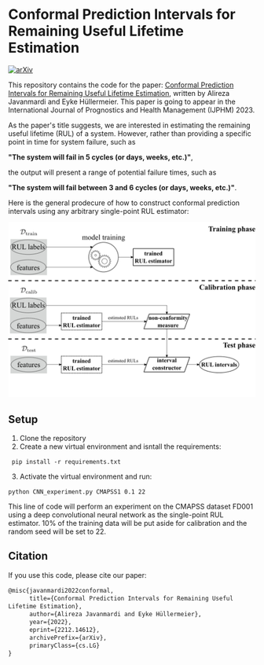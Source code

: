 # Conformal Prediction Intervals for Remaining Useful Lifetime Estimation

[![arXiv](https://img.shields.io/badge/arXiv-2302.12238-b31b1b.svg)](https://arxiv.org/abs/2212.14612)

This repository contains the code for the paper: [Conformal Prediction Intervals for Remaining Useful Lifetime
Estimation](https://arxiv.org/pdf/2212.14612.pdf),
written by Alireza Javanmardi and Eyke Hüllermeier.
This paper is going to appear in the International Journal of Prognostics and Health Management (IJPHM) 2023.

As the paper's title suggests, we are interested in estimating the remaining useful lifetime (RUL) of a system. However, rather than providing a specific point in time for system failure, such as 

**"The system will fail in $5$ cycles (or days, weeks, etc.)"**,

the output will present a range of potential failure times, such as 

**"The system will fail between $3$ and $6$ cycles (or days, weeks, etc.)"**.

Here is the general prodecure of how to construct conformal prediction intervals using any arbitrary single-point RUL estimator: 

![image](cp.png "general procedure of CP for RUL estimation")

## Setup
1. Clone the repository
2. Create a new virtual environment and isntall the requirements:
```shell
 pip install -r requirements.txt
```
3. Activate the virtual environment and run:
  ```shell
 python CNN_experiment.py CMAPSS1 0.1 22
 ```
This line of code will perform an experiment on the CMAPSS dataset FD001 using a deep convolutional neural network as the single-point RUL estimator. 10% of the training data will be put aside for calibration and the random seed will be set to 22. 

## Citation

If you use this code, please cite our paper:

```
@misc{javanmardi2022conformal,
      title={Conformal Prediction Intervals for Remaining Useful Lifetime Estimation}, 
      author={Alireza Javanmardi and Eyke Hüllermeier},
      year={2022},
      eprint={2212.14612},
      archivePrefix={arXiv},
      primaryClass={cs.LG}
}

```
